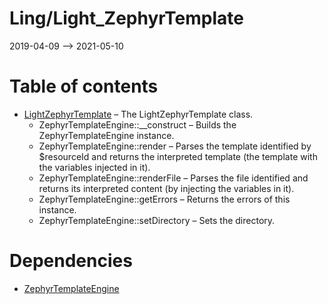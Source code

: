 Ling/Light_ZephyrTemplate
================
2019-04-09 --> 2021-05-10




Table of contents
===========

- [LightZephyrTemplate](https://github.com/lingtalfi/Light_ZephyrTemplate/blob/master/doc/api/Ling/Light_ZephyrTemplate/LightZephyrTemplate.md) &ndash; The LightZephyrTemplate class.
    - ZephyrTemplateEngine::__construct &ndash; Builds the ZephyrTemplateEngine instance.
    - ZephyrTemplateEngine::render &ndash; Parses the template identified by $resourceId and returns the interpreted template (the template with the variables injected in it).
    - ZephyrTemplateEngine::renderFile &ndash; Parses the file identified and returns its interpreted content (by injecting the variables in it).
    - ZephyrTemplateEngine::getErrors &ndash; Returns the errors of this instance.
    - ZephyrTemplateEngine::setDirectory &ndash; Sets the directory.


Dependencies
============
- [ZephyrTemplateEngine](https://github.com/lingtalfi/ZephyrTemplateEngine)


